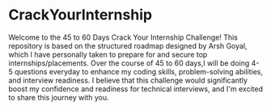 # CrackYourInternship

Welcome to the 45 to 60 Days Crack Your Internship Challenge! This repository is based on the structured roadmap designed by Arsh Goyal, which I have personally taken to prepare for and secure top internships/placements. Over the course of 45 to 60 days,I will be doing 4-5 questions everyday to enhance my coding skills, problem-solving abilities, and interview readiness. I believe that this challenge would significantly boost my confidence and readiness for technical interviews, and I'm excited to share this journey with you.

